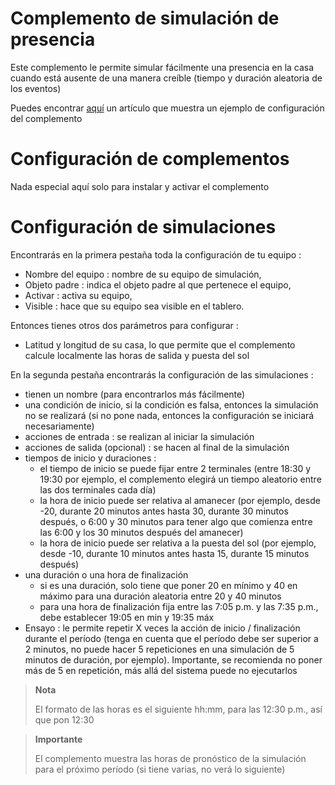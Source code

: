 # Complemento de simulación de presencia

Este complemento le permite simular fácilmente una presencia en la casa cuando está ausente de una manera creíble (tiempo y duración aleatoria de los eventos)

Puedes encontrar [aquí](https://blog.jeedom.com/4266-simulation-de-presence/) un artículo que muestra un ejemplo de configuración del complemento

# Configuración de complementos

Nada especial aquí solo para instalar y activar el complemento

# Configuración de simulaciones

Encontrarás en la primera pestaña toda la configuración de tu equipo :

- Nombre del equipo : nombre de su equipo de simulación,
- Objeto padre : indica el objeto padre al que pertenece el equipo,
- Activar : activa su equipo,
- Visible : hace que su equipo sea visible en el tablero.

Entonces tienes otros dos parámetros para configurar :

- Latitud y longitud de su casa, lo que permite que el complemento calcule localmente las horas de salida y puesta del sol

En la segunda pestaña encontrarás la configuración de las simulaciones :

- tienen un nombre (para encontrarlos más fácilmente)
- una condición de inicio, si la condición es falsa, entonces la simulación no se realizará (si no pone nada, entonces la configuración se iniciará necesariamente)
- acciones de entrada : se realizan al iniciar la simulación
- acciones de salida (opcional) : se hacen al final de la simulación
- tiempos de inicio y duraciones :
  - el tiempo de inicio se puede fijar entre 2 terminales (entre 18:30 y 19:30 por ejemplo, el complemento elegirá un tiempo aleatorio entre las dos terminales cada día)
  - la hora de inicio puede ser relativa al amanecer (por ejemplo, desde -20, durante 20 minutos antes hasta 30, durante 30 minutos después, o 6:00 y 30 minutos para tener algo que comienza entre las 6:00 y los 30 minutos después del amanecer)
  - la hora de inicio puede ser relativa a la puesta del sol (por ejemplo, desde -10, durante 10 minutos antes hasta 15, durante 15 minutos después)
- una duración o una hora de finalización
  - si es una duración, solo tiene que poner 20 en mínimo y 40 en máximo para una duración aleatoria entre 20 y 40 minutos
  - para una hora de finalización fija entre las 7:05 p.m. y las 7:35 p.m., debe establecer 19:05 en min y 19:35 máx
- Ensayo : le permite repetir X veces la acción de inicio / finalización durante el período (tenga en cuenta que el período debe ser superior a 2 minutos, no puede hacer 5 repeticiones en una simulación de 5 minutos de duración, por ejemplo). Importante, se recomienda no poner más de 5 en repetición, más allá del sistema puede no ejecutarlos

>**Nota**
>
> El formato de las horas es el siguiente hh:mm, para las 12:30 p.m., así que pon 12:30

>**Importante**
>
> El complemento muestra las horas de pronóstico de la simulación para el próximo período (si tiene varias, no verá lo siguiente)
